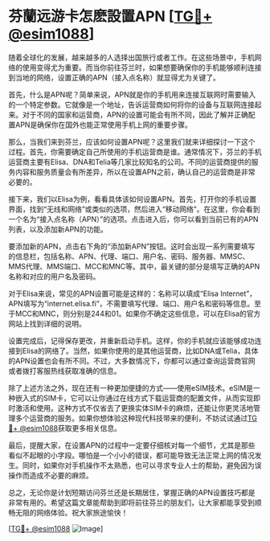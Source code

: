 # 芬蘭远游卡怎麽設置APN [[TG💪+ @esim1088](https://t.me/s/esim1088)]

随着全球化的发展，越来越多的人选择出国旅行或者工作。在这些场景中，手机网络的使用变得尤为重要。而当你前往芬兰时，如果想要确保你的手机能够顺利连接到当地的网络，设置正确的APN（接入点名称）就显得尤为关键了。

首先，什么是APN呢？简单来说，APN就是你的手机用来连接互联网时需要输入的一个特定参数。它就像是一个地址，告诉运营商如何将你的设备与互联网连接起来。对于不同的国家和运营商，APN的设置可能会有所不同，因此了解并正确配置APN是确保你在国外也能正常使用手机上网的重要步骤。

那么，当我们来到芬兰，应该如何设置APN呢？这里我们就来详细探讨一下这个过程。首先，你需要确定自己所使用的手机运营商是谁。通常情况下，芬兰的手机运营商主要有Elisa、DNA和Telia等几家比较知名的公司。不同的运营商提供的服务内容和服务质量会有所差异，所以在设置APN之前，确认自己的运营商是非常必要的。

接下来，我们以Elisa为例，看看具体该如何设置APN。首先，打开你的手机设置界面，找到“无线和网络”或类似的选项，然后进入“移动网络”。在这里，你会看到一个名为“接入点名称（APN）”的选项。点击进入后，你可以看到当前已有的APN列表，以及添加新APN的功能。

要添加新的APN，点击右下角的“添加新APN”按钮。这时会出现一系列需要填写的信息栏，包括名称、APN、代理、端口、用户名、密码、服务器、MMSC、MMS代理、MMS端口、MCC和MNC等。其中，最关键的部分是填写正确的APN名称和对应的用户名及密码。

对于Elisa来说，常见的APN设置可能是这样的：名称可以填成“Elisa Internet”，APN填写为“internet.elisa.fi”，不需要填写代理、端口、用户名和密码等信息。至于MCC和MNC，则分别是244和01。如果你不确定这些信息，可以在Elisa的官方网站上找到详细的说明。

设置完成后，记得保存更改，并重新启动手机。这样，你的手机就应该能够成功连接到Elisa的网络了。当然，如果你使用的是其他运营商，比如DNA或Telia，具体的APN设置也会有所不同。不过，大多数情况下，你都可以通过查询运营商官网或者拨打客服热线获取准确的信息。

除了上述方法之外，现在还有一种更加便捷的方式——使用eSIM技术。eSIM是一种嵌入式的SIM卡，它可以让你通过在线方式下载运营商的配置文件，从而实现即时激活和使用。这种方式不仅省去了更换实体SIM卡的麻烦，还能让你更灵活地管理多个运营商的服务。如果你想体验这种现代科技带来的便利，不妨试试通过[TG💪+ @esim1088](https://t.me/s/esim1088)获取更多相关信息。

最后，提醒大家，在设置APN的过程中一定要仔细核对每一个细节，尤其是那些看似不起眼的小字段。哪怕是一个小小的错误，都可能导致无法正常上网的情况发生。同时，如果你对手机操作不太熟悉，也可以寻求专业人士的帮助，避免因为误操作而造成不必要的麻烦。

总之，无论你是计划短期访问芬兰还是长期居住，掌握正确的APN设置技巧都是非常有用的。希望这篇文章能帮助到即将前往芬兰的朋友们，让大家都能享受到顺畅无阻的网络体验。祝大家旅途愉快！

[[TG💪+ @esim1088](https://t.me/s/esim1088) ![Image](https://i.postimg.cc/4NQfJmqS/Snipaste-2025-05-13-00-14-12.png)]